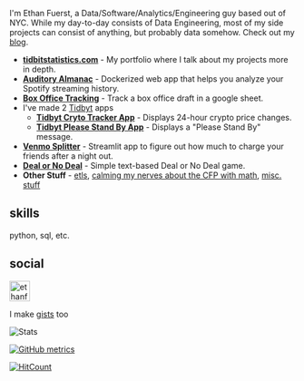 I'm Ethan Fuerst, a Data/Software/Analytics/Engineering guy based out of NYC. While my day-to-day consists of Data Engineering, most of my side projects can consist of anything, but probably data somehow. Check out my [blog](https://www.ethanfuerst.com).

* **[tidbitstatistics.com](https://tidbitstatistics.com)** - My portfolio where I talk about my projects more in depth.
* **[Auditory Almanac](https://github.com/ethanfuerst/the-auditory-almanac)** - Dockerized web app that helps you analyze your Spotify streaming history.
* **[Box Office Tracking](https://github.com/ethanfuerst/box-office-tracking)** - Track a box office draft in a google sheet.
* I've made 2 [Tidbyt](https://tidbyt.com/) apps
  * **[Tidbyt Cryto Tracker App](https://github.com/tidbyt/community/tree/main/apps/cryptotracker)** - Displays 24-hour crypto price changes.
  * **[Tidbyt Please Stand By App](https://github.com/tidbyt/community/tree/main/apps/pleasestandby)** - Displays a "Please Stand By" message.
* **[Venmo Splitter](http://tidbitstatistics.com/dashboards/venmo_splitter/)** - Streamlit app to figure out how much to charge your friends after a night out.
* **[Deal or No Deal](https://github.com/ethanfuerst/deal-or-no-deal)** - Simple text-based Deal or No Deal game.
* **Other Stuff** - [etls](https://github.com/ethanfuerst/chrono), [calming my nerves about the CFP with math](https://github.com/ethanfuerst/cfp_pct/blob/main/calc.py), [misc. stuff](https://github.com/ethanfuerst/time-travel-dwh/blob/main/data_creator.py)

## skills

python, sql, etc.

## social

[<img align="" alt="ethanfuerst | LnkedIn" width="36px" src="https://cdn.jsdelivr.net/npm/simple-icons@v3/icons/linkedin.svg" />](https://www.linkedin.com/in/ethanfuerst/)

I make [gists](https://gist.github.com/ethanfuerst) too

![Stats](https://github-readme-stats.vercel.app/api?username=ethanfuerst&show_icons=true)

[![GitHub metrics](https://metrics.lecoq.io/ethanfuerst?base.community=0&base.repositories=0&base.metadata=0)](https://github.com/lowlighter/metrics)

[![HitCount](https://hits.dwyl.com/ethanfuerst/ethanfuerst.svg)](http://hits.dwyl.com/ethanfuerst/ethanfuerst)
